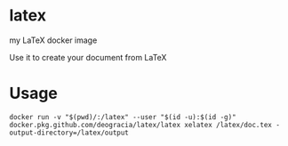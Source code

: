 # latex
my LaTeX docker image

Use it to create your document from LaTeX

# Usage

```
docker run -v "$(pwd)/:/latex" --user "$(id -u):$(id -g)" docker.pkg.github.com/deogracia/latex/latex xelatex /latex/doc.tex -output-directory=/latex/output
```

